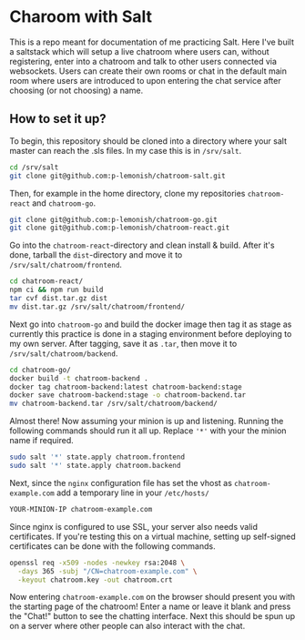 # Charoom with Salt
This is a repo meant for documentation of me practicing Salt. Here I've built a saltstack 
which will setup a live chatroom where users can, without registering, enter into
a chatroom and talk to other users connected via websockets. Users can create 
their own rooms or chat in the default main room where users are introduced to 
upon entering the chat service after choosing (or not choosing) a name.

## How to set it up?
To begin, this repository should be cloned into a directory where your salt master can reach
the .sls files. In my case this is in `/srv/salt`.

```bash
cd /srv/salt
git clone git@github.com:p-lemonish/chatroom-salt.git
```

Then, for example in the home directory, clone my repositories `chatroom-react` 
and `chatroom-go`.

```bash
git clone git@github.com:p-lemonish/chatroom-go.git
git clone git@github.com:p-lemonish/chatroom-react.git
```

Go into the `chatroom-react`-directory and clean install & build. After it's done,
tarball the `dist`-directory and move it to `/srv/salt/chatroom/frontend`.

```bash
cd chatroom-react/
npm ci && npm run build
tar cvf dist.tar.gz dist
mv dist.tar.gz /srv/salt/chatroom/frontend/
```

Next go into `chatroom-go` and build the docker image then tag it as stage as 
currently this practice is done in a staging environment before deploying to
my own server. After tagging, save it as `.tar`, then move it to 
`/srv/salt/chatroom/backend`.

```bash
cd chatroom-go/
docker build -t chatroom-backend .
docker tag chatroom-backend:latest chatroom-backend:stage
docker save chatroom-backend:stage -o chatroom-backend.tar
mv chatroom-backend.tar /srv/salt/chatroom/backend/
```

Almost there! Now assuming your minion is up and listening. Running the following
commands should run it all up. Replace `'*'` with your the minion name if required.

```bash
sudo salt '*' state.apply chatroom.frontend
sudo salt '*' state.apply chatroom.backend
```

Next, since the `nginx` configuration file has set the vhost as `chatroom-example.com`
add a temporary line in your `/etc/hosts/`

```bash 
YOUR-MINION-IP chatroom-example.com
```

Since nginx is configured to use SSL, your server also needs valid certificates.
If you're testing this on a virtual machine, setting up self-signed certificates
can be done with the following commands.

```bash 
openssl req -x509 -nodes -newkey rsa:2048 \
  -days 365 -subj "/CN=chatroom-example.com" \
  -keyout chatroom.key -out chatroom.crt
```

Now entering `chatroom-example.com` on the browser should present you with the 
starting page of the chatroom! Enter a name or leave it blank and press the "Chat!"
button to see the chatting interface. Next this should be spun up on a server where
other people can also interact with the chat.
